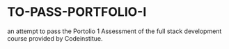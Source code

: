 # TO-PASS-PORTFOLIO-I
an attempt to pass the Portolio 1 Assessment of the full stack development course provided by Codeinstitue.
